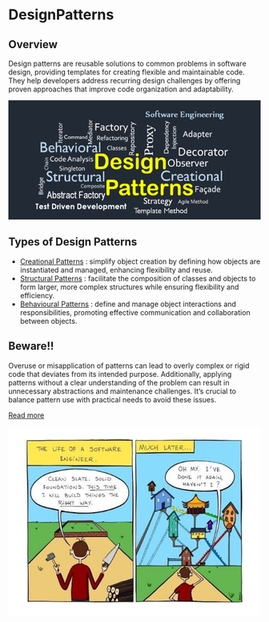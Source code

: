 # DesignPatterns

## Overview
Design patterns are reusable solutions to common problems in software design, providing templates for creating flexible and maintainable code. They help developers address recurring design challenges by offering proven approaches that improve code organization and adaptability.


![](./pic.png)

## Types of Design Patterns
- [Creational Patterns](./CreationalPatterns) : simplify object creation by defining how objects are instantiated and managed, enhancing flexibility and reuse.
- [Structural Patterns](./StructuralPatterns) : facilitate the composition of classes and objects to form larger, more complex structures while ensuring flexibility and efficiency. 
- [Behavioural Patterns](./BehaviouralPatterns) : define and manage object interactions and responsibilities, promoting effective communication and collaboration between objects.

## Beware!!
Overuse or misapplication of patterns can lead to overly complex or rigid code that deviates from its intended purpose. Additionally, applying patterns without a clear understanding of the problem can result in unnecessary abstractions and maintenance challenges. It’s crucial to balance pattern use with practical needs to avoid these issues.

[Read more](https://metabox.io/design-patterns/)


![](./thistime.jpg)


